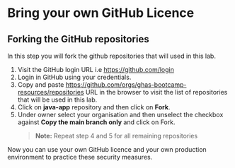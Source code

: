 # Bring your own GitHub Licence

## Forking the GitHub repositories

In this step you will fork the github repositories that will used in this lab.
1. Visit the GitHub login URL i.e https://github.com/login
1. Login in GitHub using your credentials.
1. Copy and paste https://github.com/orgs/ghas-bootcamp-resources/repositories URL in the browser to visit the list of repositories that will be used in this lab.
1. Click on **java-app** repository and then click on **Fork**.
1. Under owner select your organisation and then unselect the checkbox against **Copy the main branch only** and click on Fork.
    >**Note:** Repeat step 4 and 5 for all remaining repositories

Now you can use your own GitHub licence and your own production environment to practice these security measures.